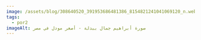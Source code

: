 ```yaml
---
image: /assets/blog/308640520_391953686481386_8154821241041069120_n.webp
tags:
  - por2
imageAlt: صورة أبراهيم جمال ببدلة - أصغر مودل في مصر
---
```


